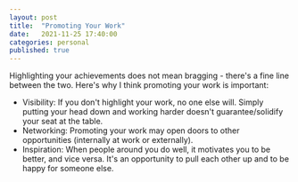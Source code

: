 ```yaml
---
layout: post
title:  "Promoting Your Work"
date:   2021-11-25 17:40:00
categories: personal
published: true
---
```



Highlighting your achievements does not mean bragging - there's a fine line between the two. Here's why I think promoting your work is important:

- Visibility: If you don't highlight your work, no one else will. Simply putting your head down and working harder doesn't guarantee/solidify your seat at the table.
- Networking: Promoting your work may open doors to other opportunities (internally at work or externally).
- Inspiration: When people around you do well, it motivates you to be better, and vice versa. It's an opportunity to pull each other up and to be happy for someone else.